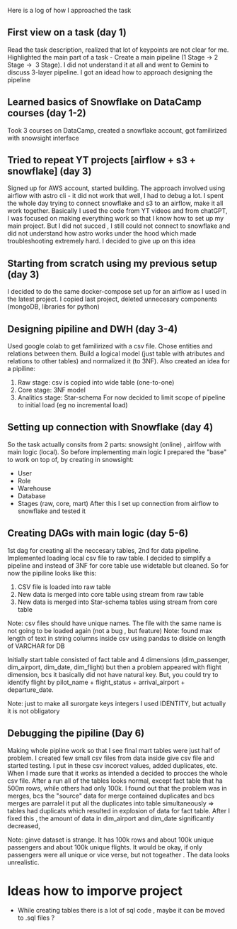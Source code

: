 Here is a log of how I approached the task

## First view on a task (day 1)
 Read the task description, realized that lot of keypoints are not clear for me. Highlighted the main part of a task - Create a main pipeline (1 Stage -> 2 Stage ->  3 Stage). I did not understand it at all and went to Gemini to discuss 3-layer pipeline. I got an idead how to approach designing the pipeline

## Learned basics of Snowflake on DataCamp courses (day 1-2)
 Took 3 courses on DataCamp, created a snowflake account, got familirized with snowsight interface

## Tried to repeat YT projects [airflow + s3 + snowflake] (day 3)
 Signed up for AWS account,  started building. The approach involved using airflow with astro cli - it did not work that well, I had to debug a lot. I spent the whole day trying to connect snowflake and s3 to an airflow, make it all work together. Basically I used the code from YT videos and from chatGPT, I was focused on making everything work so that I know how to set up my main project. But I did not succed , I still could not connect to snowflake and did not understand how astro works under the hood which made troubleshooting extremely hard. I decided to give up on this idea

## Starting from scratch using my previous setup (day 3)
I decided to do the same docker-compose set up for an airflow as I used in the latest project. I copied last project, deleted unnecesary components (mongoDB, libraries for python)

## Designing pipiline and DWH (day 3-4)
 Used google colab to get familirized with a csv file. Chose entities and relations between them. Build a logical model (just table with atributes and relations to other tables) and normalized it (to 3NF). Also created an idea for a pipiline:
 1. Raw stage: csv is copied into wide table (one-to-one)
 2. Core stage: 3NF model
 3. Analitics stage: Star-schema
 For now decided to limit scope of pipeline to initial load (eg no incremental load)

## Setting up connection with Snowflake (day 4)
 So the task actually consits from 2 parts: snowsight (online) , airlfow with main logic (local). So before implementing main logic I prepared the "base" to work on top of, by creating in snowsight:
 - User
 - Role
 - Warehouse
 - Database
 - Stages (raw, core, mart)
 After this I set up connection from airflow to snowflake and tested it

## Creating DAGs with main logic (day 5-6)
 1st dag for creating all the neccesary tables, 2nd for data pipeline. Implemented loading local csv file to raw table. I decided to simplify a pipeline and instead of 3NF for core table use widetable but cleaned. So for now the pipiline looks like this: 
 1. CSV file is loaded into raw table 
 2. New data is merged into core table using stream from raw table
 3. New data is merged into Star-schema tables using stream from core table

 Note: csv files should have unique names. The file with the same name is not going to be loaded again (not a bug , but feature) 
 Note: found max length of text in string columns inside csv using pandas to diside on length of VARCHAR for DB

Initially start table consisted of fact table and 4 dimensions (dim_passenger, dim_airport, dim_date, dim_flight) but then a problem appeared with flight dimension, bcs it basically did not have natural key. But, you could try to identify flight by pilot_name + flight_status + arrival_airport + departure_date. 

Note: just to make all surorgate keys integers I used IDENTITY, but actually it is not obligatory


## Debugging the pipiline (Day 6)
 Making whole pipline work so that I see final mart tables were just half of problem. I created few small csv files from data inside give csv file and started testing. I put in these csv incorect values, added duplicates, etc. When I made sure that it works as intended a decided to procces the whole csv file. After a run all of the tables looks normal, except fact table that ha 500m rows, while others had only 100k. I found out that the problem was in merges, bcs the "source" data for merge contained duplicates and bcs merges are parralel it put all the duplicates into table simultaneously => tables had duplicats which resulted in explosion of data for fact table. After I fixed this , the amount of data in dim_airport and dim_date significantly decreased, 

Note: ginve dataset is strange. It has 100k rows and about 100k unique passengers and about 100k unique flights.  It would be okay, if only passengers were all unique or vice verse, but not togeather . The data looks unrealistic.



# Ideas how to imporve project
- While creating tables there is a lot of sql code , maybe it can be moved to .sql files ? 

